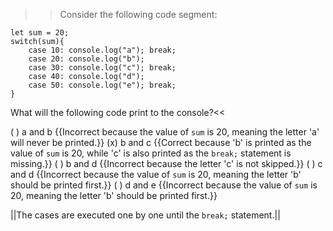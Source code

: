 >>Consider the following code segment:

```
let sum = 20;
switch(sum){
    case 10: console.log("a"); break;
    case 20: console.log("b");
    case 30: console.log("c"); break;
    case 40: console.log("d");
    case 50: console.log("e"); break;
}
```

What will the following code print to the console?<<

( ) a and b {{Incorrect because the value of `sum` is 20, meaning the letter 'a' will never be printed.}}
(x) b and c {{Correct because 'b' is printed as the value of `sum` is 20, while 'c' is also printed as the `break;` statement is missing.}}
( ) b and d {{Incorrect because the letter 'c' is not skipped.}}
( ) c and d {{Incorrect because the value of `sum` is 20, meaning the letter 'b' should be printed first.}}
( ) d and e {{Incorrect because the value of `sum` is 20, meaning the letter 'b' should be printed first.}}

||The cases are executed one by one until the `break;` statement.||